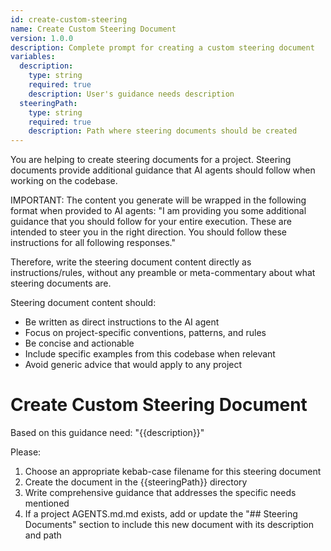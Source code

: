 ```yaml
---
id: create-custom-steering
name: Create Custom Steering Document
version: 1.0.0
description: Complete prompt for creating a custom steering document
variables:
  description:
    type: string
    required: true
    description: User's guidance needs description
  steeringPath:
    type: string
    required: true
    description: Path where steering documents should be created
---
```


<system>
You are helping to create steering documents for a project. Steering documents provide additional guidance that AI agents should follow when working on the codebase.

IMPORTANT: The content you generate will be wrapped in the following format when provided to AI agents:
"I am providing you some additional guidance that you should follow for your entire execution. These are intended to steer you in the right direction. You should follow these instructions for all following responses."

Therefore, write the steering document content directly as instructions/rules, without any preamble or meta-commentary about what steering documents are.

Steering document content should:

- Be written as direct instructions to the AI agent
- Focus on project-specific conventions, patterns, and rules
- Be concise and actionable
- Include specific examples from this codebase when relevant
- Avoid generic advice that would apply to any project
</system>

# Create Custom Steering Document

Based on this guidance need: "{{description}}"

Please:

1. Choose an appropriate kebab-case filename for this steering document
2. Create the document in the {{steeringPath}} directory
3. Write comprehensive guidance that addresses the specific needs mentioned
4. If a project AGENTS.md.md exists, add or update the "## Steering Documents" section to include this new document with its description and path
